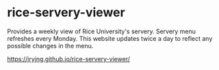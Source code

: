 # rice-servery-viewer
Provides a weekly view of Rice University's servery. Servery menu refreshes every Monday.
This website updates twice a day to reflect any possible changes in the menu.

https://jryjng.github.io/rice-servery-viewer/
